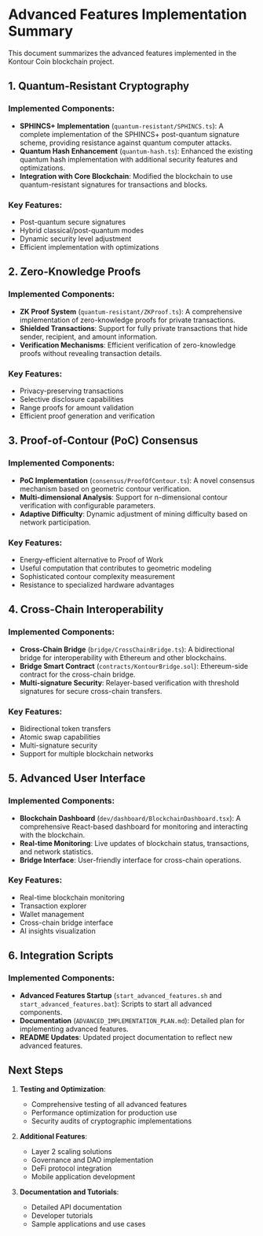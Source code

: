 # Advanced Features Implementation Summary

This document summarizes the advanced features implemented in the Kontour Coin blockchain project.

## 1. Quantum-Resistant Cryptography

### Implemented Components:
- **SPHINCS+ Implementation** (`quantum-resistant/SPHINCS.ts`): A complete implementation of the SPHINCS+ post-quantum signature scheme, providing resistance against quantum computer attacks.
- **Quantum Hash Enhancement** (`quantum-hash.ts`): Enhanced the existing quantum hash implementation with additional security features and optimizations.
- **Integration with Core Blockchain**: Modified the blockchain to use quantum-resistant signatures for transactions and blocks.

### Key Features:
- Post-quantum secure signatures
- Hybrid classical/post-quantum modes
- Dynamic security level adjustment
- Efficient implementation with optimizations

## 2. Zero-Knowledge Proofs

### Implemented Components:
- **ZK Proof System** (`quantum-resistant/ZKProof.ts`): A comprehensive implementation of zero-knowledge proofs for private transactions.
- **Shielded Transactions**: Support for fully private transactions that hide sender, recipient, and amount information.
- **Verification Mechanisms**: Efficient verification of zero-knowledge proofs without revealing transaction details.

### Key Features:
- Privacy-preserving transactions
- Selective disclosure capabilities
- Range proofs for amount validation
- Efficient proof generation and verification

## 3. Proof-of-Contour (PoC) Consensus

### Implemented Components:
- **PoC Implementation** (`consensus/ProofOfContour.ts`): A novel consensus mechanism based on geometric contour verification.
- **Multi-dimensional Analysis**: Support for n-dimensional contour verification with configurable parameters.
- **Adaptive Difficulty**: Dynamic adjustment of mining difficulty based on network participation.

### Key Features:
- Energy-efficient alternative to Proof of Work
- Useful computation that contributes to geometric modeling
- Sophisticated contour complexity measurement
- Resistance to specialized hardware advantages

## 4. Cross-Chain Interoperability

### Implemented Components:
- **Cross-Chain Bridge** (`bridge/CrossChainBridge.ts`): A bidirectional bridge for interoperability with Ethereum and other blockchains.
- **Bridge Smart Contract** (`contracts/KontourBridge.sol`): Ethereum-side contract for the cross-chain bridge.
- **Multi-signature Security**: Relayer-based verification with threshold signatures for secure cross-chain transfers.

### Key Features:
- Bidirectional token transfers
- Atomic swap capabilities
- Multi-signature security
- Support for multiple blockchain networks

## 5. Advanced User Interface

### Implemented Components:
- **Blockchain Dashboard** (`dev/dashboard/BlockchainDashboard.tsx`): A comprehensive React-based dashboard for monitoring and interacting with the blockchain.
- **Real-time Monitoring**: Live updates of blockchain status, transactions, and network statistics.
- **Bridge Interface**: User-friendly interface for cross-chain operations.

### Key Features:
- Real-time blockchain monitoring
- Transaction explorer
- Wallet management
- Cross-chain bridge interface
- AI insights visualization

## 6. Integration Scripts

### Implemented Components:
- **Advanced Features Startup** (`start_advanced_features.sh` and `start_advanced_features.bat`): Scripts to start all advanced components.
- **Documentation** (`ADVANCED_IMPLEMENTATION_PLAN.md`): Detailed plan for implementing advanced features.
- **README Updates**: Updated project documentation to reflect new advanced features.

## Next Steps

1. **Testing and Optimization**:
   - Comprehensive testing of all advanced features
   - Performance optimization for production use
   - Security audits of cryptographic implementations

2. **Additional Features**:
   - Layer 2 scaling solutions
   - Governance and DAO implementation
   - DeFi protocol integration
   - Mobile application development

3. **Documentation and Tutorials**:
   - Detailed API documentation
   - Developer tutorials
   - Sample applications and use cases